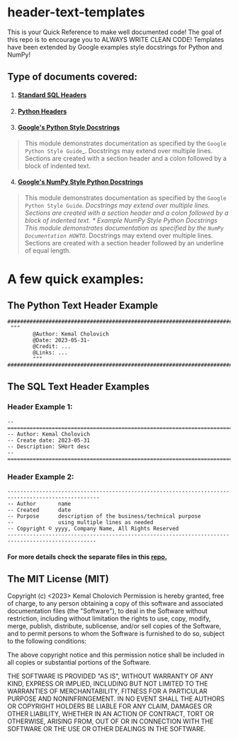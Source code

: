 
# header-text-templates
This is your Quick Reference to make well documented code!
The goal of this repo is to encourage you to ALWAYS WRITE CLEAN CODE!
Templates have been extended by Google examples style docstrings for Python and NumPy! 

## Type of documents covered:

 1. #### [Standard SQL Headers](https://github.com/ddeveloperr/header-text-templates/blob/main/sql_text_header_template.txt) 
 2. #### [Python Headers](https://github.com/ddeveloperr/header-text-templates/blob/main/python_text_header_template.txt)
 3. #### [Google's Python Style Docstrings](https://github.com/ddeveloperr/header-text-templates/blob/main/example_google_style_python_docstrings.py) 
>  This module demonstrates documentation as specified by the `Google
> Python Style Guide`_. Docstrings may extend over multiple lines.
> Sections are created with a section header and a colon followed by a
> block of indented text.

 4. #### [Google's NumPy Style Python Docstrings](https://github.com/ddeveloperr/header-text-templates/blob/main/example_NumPy_style_python_docstrings.py)	   
> This module demonstrates documentation as specified by the `Google
> Python
> 		  Style Guide`_. Docstrings may extend over multiple lines. Sections are created
> 		  with a section header and a colon followed by a block of indented text. 		* Example NumPy Style Python Docstrings
> 		  This module demonstrates documentation as specified by the `NumPy
> 		  Documentation HOWTO`_. Docstrings may extend over multiple lines. Sections
> 		  are created with a section header followed by an underline of equal length.




# A few quick examples:

## The Python Text Header Example  
``` 
####################################################################################
 """
        @Author: Kemal Cholovich
        @Date: 2023-05-31-
        @Credit: ...
        @Links: ...
        """
####################################################################################
```

## The SQL Text Header Examples

### Header Example 1:
``` 
-- ================================================================================================
-- Author: Kemal Cholovich
-- Create date: 2023-05-31 
-- Description: SHort desc
-- ================================================================================================
```
### Header Example 2:
```
---------------------------------------------------------------------------------------------------
-- Author       name
-- Created      date
-- Purpose      description of the business/technical purpose
--              using multiple lines as needed
-- Copyright © yyyy, Company Name, All Rights Reserved
--------------------------------------------------------------------------------------------------
```


#### For more details check the separate files in this [repo.](https://github.com/ddeveloperr/header-text-templates/tree/main)  

## The MIT License (MIT)

Copyright (c) <2023> Kemal Cholovich
Permission is hereby granted, free of charge, to any person obtaining a copy
of this software and associated documentation files (the "Software"), to deal
in the Software without restriction, including without limitation the rights
to use, copy, modify, merge, publish, distribute, sublicense, and/or sell
copies of the Software, and to permit persons to whom the Software is
furnished to do so, subject to the following conditions:

The above copyright notice and this permission notice shall be included in
all copies or substantial portions of the Software.

THE SOFTWARE IS PROVIDED "AS IS", WITHOUT WARRANTY OF ANY KIND, EXPRESS OR
IMPLIED, INCLUDING BUT NOT LIMITED TO THE WARRANTIES OF MERCHANTABILITY,
FITNESS FOR A PARTICULAR PURPOSE AND NONINFRINGEMENT. IN NO EVENT SHALL THE
AUTHORS OR COPYRIGHT HOLDERS BE LIABLE FOR ANY CLAIM, DAMAGES OR OTHER
LIABILITY, WHETHER IN AN ACTION OF CONTRACT, TORT OR OTHERWISE, ARISING FROM,
OUT OF OR IN CONNECTION WITH THE SOFTWARE OR THE USE OR OTHER DEALINGS IN
THE SOFTWARE.
